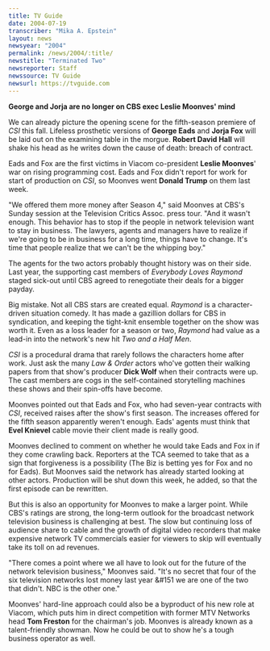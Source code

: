 ```yaml
---
title: TV Guide
date: 2004-07-19
transcriber: "Mika A. Epstein"
layout: news
newsyear: "2004"
permalink: /news/2004/:title/
newstitle: "Terminated Two"
newsreporter: Staff
newssource: TV Guide
newsurl: https://tvguide.com
---
```


**George and Jorja are no longer on CBS exec Leslie Moonves' mind**

We can already picture the opening scene for the fifth-season premiere of *CSI* this fall. Lifeless prosthetic versions of **George Eads** and **Jorja Fox** will be laid out on the examining table in the morgue. **Robert David Hall** will shake his head as he writes down the cause of death: breach of contract.

Eads and Fox are the first victims in Viacom co-president **Leslie Moonves**' war on rising programming cost. Eads and Fox didn't report for work for start of production on *CSI*, so Moonves went **Donald Trump** on them last week.

"We offered them more money after Season 4," said Moonves at CBS's Sunday session at the Television Critics Assoc. press tour. "And it wasn't enough. This behavior has to stop if the people in network television want to stay in business. The lawyers, agents and managers have to realize if we're going to be in business for a long time, things have to change. It's time that people realize that we can't be the whipping boy."

The agents for the two actors probably thought history was on their side. Last year, the supporting cast members of *Everybody Loves Raymond* staged sick-out until CBS agreed to renegotiate their deals for a bigger payday.

Big mistake. Not all CBS stars are created equal. *Raymond* is a character-driven situation comedy. It has made a gazillion dollars for CBS in syndication, and keeping the tight-knit ensemble together on the show was worth it. Even as a loss leader for a season or two, *Raymond* had value as a lead-in into the network's new hit *Two and a Half Men*.

*CSI* is a procedural drama that rarely follows the characters home after work. Just ask the many *Law & Order* actors who've gotten their walking papers from that show's producer **Dick Wolf** when their contracts were up. The cast members are cogs in the self-contained storytelling machines these shows and their spin-offs have become.

Moonves pointed out that Eads and Fox, who had seven-year contracts with *CSI*, received raises after the show's first season. The increases offered for the fifth season apparently weren't enough. Eads' agents must think that **Evel Knievel** cable movie their client made is really good.

Moonves declined to comment on whether he would take Eads and Fox in if they come crawling back. Reporters at the TCA seemed to take that as a sign that forgiveness is a possibility (The Biz is betting yes for Fox and no for Eads). But Moonves said the network has already started looking at other actors. Production will be shut down this week, he added, so that the first episode can be rewritten.

But this is also an opportunity for Moonves to make a larger point. While CBS's ratings are strong, the long-term outlook for the broadcast network television business is challenging at best. The slow but continuing loss of audience share to cable and the growth of digital video recorders that make expensive network TV commercials easier for viewers to skip will eventually take its toll on ad revenues.

"There comes a point where we all have to look out for the future of the network television business," Moonves said. "It's no secret that four of the six television networks lost money last year &#151 we are one of the two that didn't. NBC is the other one."

Moonves' hard-line approach could also be a byproduct of his new role at Viacom, which puts him in direct competition with former MTV Networks head **Tom Freston** for the chairman's job. Moonves is already known as a talent-friendly showman. Now he could be out to show he's a tough business operator as well.
